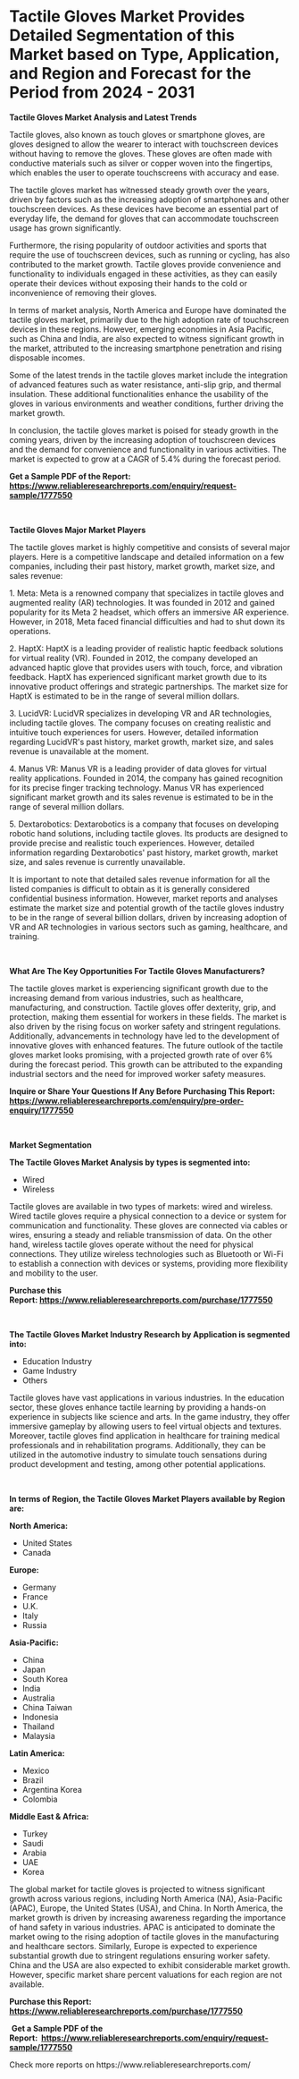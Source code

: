 <p><h1>Tactile Gloves Market Provides Detailed Segmentation of this Market based on Type, Application, and Region and Forecast for the Period from 2024 - 2031</h1></p><p><strong>Tactile Gloves Market Analysis and Latest Trends</strong></p>
<p><p>Tactile gloves, also known as touch gloves or smartphone gloves, are gloves designed to allow the wearer to interact with touchscreen devices without having to remove the gloves. These gloves are often made with conductive materials such as silver or copper woven into the fingertips, which enables the user to operate touchscreens with accuracy and ease.</p><p>The tactile gloves market has witnessed steady growth over the years, driven by factors such as the increasing adoption of smartphones and other touchscreen devices. As these devices have become an essential part of everyday life, the demand for gloves that can accommodate touchscreen usage has grown significantly.</p><p>Furthermore, the rising popularity of outdoor activities and sports that require the use of touchscreen devices, such as running or cycling, has also contributed to the market growth. Tactile gloves provide convenience and functionality to individuals engaged in these activities, as they can easily operate their devices without exposing their hands to the cold or inconvenience of removing their gloves.</p><p>In terms of market analysis, North America and Europe have dominated the tactile gloves market, primarily due to the high adoption rate of touchscreen devices in these regions. However, emerging economies in Asia Pacific, such as China and India, are also expected to witness significant growth in the market, attributed to the increasing smartphone penetration and rising disposable incomes.</p><p>Some of the latest trends in the tactile gloves market include the integration of advanced features such as water resistance, anti-slip grip, and thermal insulation. These additional functionalities enhance the usability of the gloves in various environments and weather conditions, further driving the market growth.</p><p>In conclusion, the tactile gloves market is poised for steady growth in the coming years, driven by the increasing adoption of touchscreen devices and the demand for convenience and functionality in various activities. The market is expected to grow at a CAGR of 5.4% during the forecast period.</p></p>
<p><strong>Get a Sample PDF of the Report:&nbsp; <a href="https://www.reliableresearchreports.com/enquiry/request-sample/1777550">https://www.reliableresearchreports.com/enquiry/request-sample/1777550</a></strong></p>
<p>&nbsp;</p>
<p><strong>Tactile Gloves Major Market Players</strong></p>
<p><p>The tactile gloves market is highly competitive and consists of several major players. Here is a competitive landscape and detailed information on a few companies, including their past history, market growth, market size, and sales revenue:</p><p>1. Meta: Meta is a renowned company that specializes in tactile gloves and augmented reality (AR) technologies. It was founded in 2012 and gained popularity for its Meta 2 headset, which offers an immersive AR experience. However, in 2018, Meta faced financial difficulties and had to shut down its operations.</p><p>2. HaptX: HaptX is a leading provider of realistic haptic feedback solutions for virtual reality (VR). Founded in 2012, the company developed an advanced haptic glove that provides users with touch, force, and vibration feedback. HaptX has experienced significant market growth due to its innovative product offerings and strategic partnerships. The market size for HaptX is estimated to be in the range of several million dollars.</p><p>3. LucidVR: LucidVR specializes in developing VR and AR technologies, including tactile gloves. The company focuses on creating realistic and intuitive touch experiences for users. However, detailed information regarding LucidVR's past history, market growth, market size, and sales revenue is unavailable at the moment.</p><p>4. Manus VR: Manus VR is a leading provider of data gloves for virtual reality applications. Founded in 2014, the company has gained recognition for its precise finger tracking technology. Manus VR has experienced significant market growth and its sales revenue is estimated to be in the range of several million dollars.</p><p>5. Dextarobotics: Dextarobotics is a company that focuses on developing robotic hand solutions, including tactile gloves. Its products are designed to provide precise and realistic touch experiences. However, detailed information regarding Dextarobotics' past history, market growth, market size, and sales revenue is currently unavailable.</p><p>It is important to note that detailed sales revenue information for all the listed companies is difficult to obtain as it is generally considered confidential business information. However, market reports and analyses estimate the market size and potential growth of the tactile gloves industry to be in the range of several billion dollars, driven by increasing adoption of VR and AR technologies in various sectors such as gaming, healthcare, and training.</p></p>
<p>&nbsp;</p>
<p><strong>What Are The Key Opportunities For Tactile Gloves Manufacturers?</strong></p>
<p><p>The tactile gloves market is experiencing significant growth due to the increasing demand from various industries, such as healthcare, manufacturing, and construction. Tactile gloves offer dexterity, grip, and protection, making them essential for workers in these fields. The market is also driven by the rising focus on worker safety and stringent regulations. Additionally, advancements in technology have led to the development of innovative gloves with enhanced features. The future outlook of the tactile gloves market looks promising, with a projected growth rate of over 6% during the forecast period. This growth can be attributed to the expanding industrial sectors and the need for improved worker safety measures.</p></p>
<p><strong>Inquire or Share Your Questions If Any Before Purchasing This Report: <a href="https://www.reliableresearchreports.com/enquiry/pre-order-enquiry/1777550">https://www.reliableresearchreports.com/enquiry/pre-order-enquiry/1777550</a></strong></p>
<p>&nbsp;</p>
<p><strong>Market Segmentation</strong></p>
<p><strong>The Tactile Gloves Market Analysis by types is segmented into:</strong></p>
<p><ul><li>Wired</li><li>Wireless</li></ul></p>
<p><p>Tactile gloves are available in two types of markets: wired and wireless. Wired tactile gloves require a physical connection to a device or system for communication and functionality. These gloves are connected via cables or wires, ensuring a steady and reliable transmission of data. On the other hand, wireless tactile gloves operate without the need for physical connections. They utilize wireless technologies such as Bluetooth or Wi-Fi to establish a connection with devices or systems, providing more flexibility and mobility to the user.</p></p>
<p><strong>Purchase this Report:&nbsp;<a href="https://www.reliableresearchreports.com/purchase/1777550">https://www.reliableresearchreports.com/purchase/1777550</a></strong></p>
<p>&nbsp;</p>
<p><strong>The Tactile Gloves Market Industry Research by Application is segmented into:</strong></p>
<p><ul><li>Education Industry</li><li>Game Industry</li><li>Others</li></ul></p>
<p><p>Tactile gloves have vast applications in various industries. In the education sector, these gloves enhance tactile learning by providing a hands-on experience in subjects like science and arts. In the game industry, they offer immersive gameplay by allowing users to feel virtual objects and textures. Moreover, tactile gloves find application in healthcare for training medical professionals and in rehabilitation programs. Additionally, they can be utilized in the automotive industry to simulate touch sensations during product development and testing, among other potential applications.</p></p>
<p>&nbsp;</p>
<p><strong>In terms of Region, the Tactile Gloves Market Players available by Region are:</strong></p>
<p>
    <p> <strong> North America: </strong>
        <ul>
            <li>United States</li>
            <li>Canada</li>
        </ul>
        </p> 
    <p> <strong> Europe: </strong>
        <ul>
            <li>Germany</li>
            <li>France</li>
            <li>U.K.</li>
            <li>Italy</li>
            <li>Russia</li>
        </ul>
        </p> 
    <p> <strong> Asia-Pacific: </strong>
        <ul>
            <li>China</li>
            <li>Japan</li>
            <li>South Korea</li>
            <li>India</li>
            <li>Australia</li>
            <li>China Taiwan</li>
            <li>Indonesia</li>
            <li>Thailand</li>
            <li>Malaysia</li>
        </ul>
        </p> 
    <p> <strong> Latin America: </strong>
        <ul>
            <li>Mexico</li>
            <li>Brazil</li>
            <li>Argentina Korea</li>
            <li>Colombia</li>
        </ul>
        </p> 
    <p> <strong> Middle East & Africa: </strong>
        <ul>
            <li>Turkey</li>
            <li>Saudi</li>
            <li>Arabia</li>
            <li>UAE</li>
            <li>Korea</li>
        </ul>
    </p>
    </p>
<p><p>The global market for tactile gloves is projected to witness significant growth across various regions, including North America (NA), Asia-Pacific (APAC), Europe, the United States (USA), and China. In North America, the market growth is driven by increasing awareness regarding the importance of hand safety in various industries. APAC is anticipated to dominate the market owing to the rising adoption of tactile gloves in the manufacturing and healthcare sectors. Similarly, Europe is expected to experience substantial growth due to stringent regulations ensuring worker safety. China and the USA are also expected to exhibit considerable market growth. However, specific market share percent valuations for each region are not available.</p></p>
<p><strong>Purchase this Report: <a href="https://www.reliableresearchreports.com/purchase/1777550">https://www.reliableresearchreports.com/purchase/1777550</a></strong></p>
<p>&nbsp;<strong>Get a Sample PDF of the Report:&nbsp;&nbsp;<a href="https://www.reliableresearchreports.com/enquiry/request-sample/1777550">https://www.reliableresearchreports.com/enquiry/request-sample/1777550</a></strong></p>
<p><strong></strong></p>
<p>Check more reports on https://www.reliableresearchreports.com/</p>